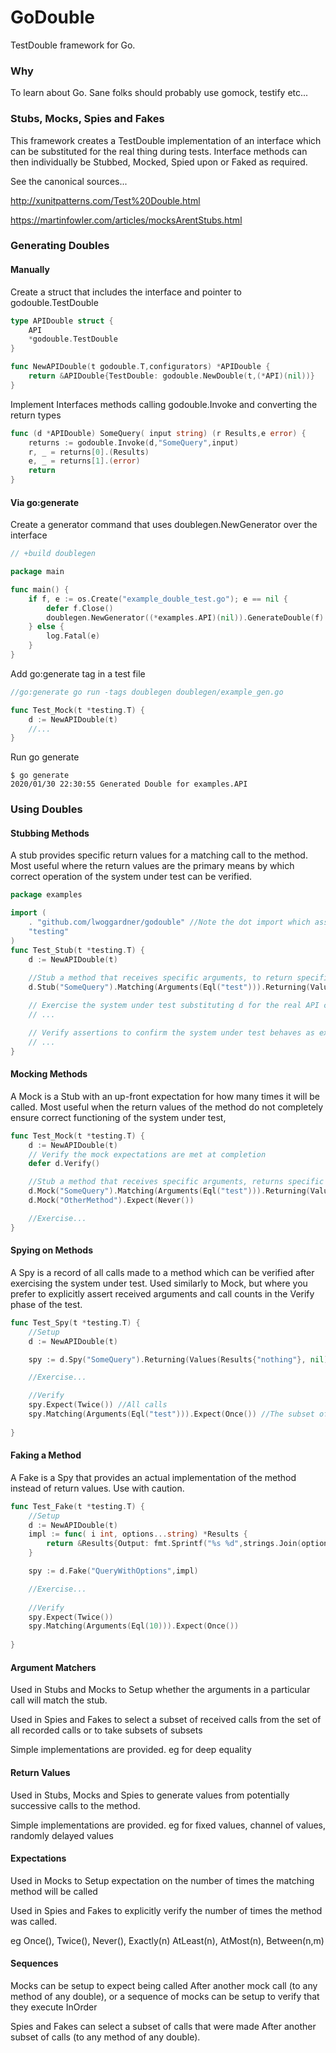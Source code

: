 GoDouble
===============

TestDouble framework for Go.

### Why

To learn about Go.  Sane folks should probably use gomock, testify etc...

### Stubs, Mocks, Spies and Fakes

This framework creates a TestDouble implementation of an interface which can be substituted for the real thing during
  tests. Interface methods can then individually be Stubbed, Mocked, Spied upon or Faked as required.

See the canonical sources...

http://xunitpatterns.com/Test%20Double.html

https://martinfowler.com/articles/mocksArentStubs.html


### Generating Doubles 

#### Manually
Create a struct that includes the interface and pointer to godouble.TestDouble
```go
type APIDouble struct {
    API
    *godouble.TestDouble
}

func NewAPIDouble(t godouble.T,configurators) *APIDouble {
    return &APIDouble{TestDouble: godouble.NewDouble(t,(*API)(nil))}
}
```  

Implement Interfaces methods calling godouble.Invoke and converting the return types
```go
func (d *APIDouble) SomeQuery( input string) (r Results,e error) {
    returns := godouble.Invoke(d,"SomeQuery",input)
    r, _ = returns[0].(Results)
    e, _ = returns[1].(error)
    return
}
```

#### Via go:generate
Create a generator command that uses doublegen.NewGenerator over the interface

```go
// +build doublegen

package main

func main() {
	if f, e := os.Create("example_double_test.go"); e == nil {
		defer f.Close()
		doublegen.NewGenerator((*examples.API)(nil)).GenerateDouble(f)
	} else {
		log.Fatal(e)
	}
}
```

Add go:generate tag in a test file
```go
//go:generate go run -tags doublegen doublegen/example_gen.go

func Test_Mock(t *testing.T) {
	d := NewAPIDouble(t)
    //...
}
```

Run go generate
```
$ go generate
2020/01/30 22:30:55 Generated Double for examples.API
```


### Using Doubles

#### Stubbing Methods

A stub provides specific return values for a matching call to the method.  Most useful where the return values
are the primary means by which correct operation of the system under test can be verified.

```go
package examples

import (
	. "github.com/lwoggardner/godouble" //Note the dot import which assists with readability
	"testing"
)
func Test_Stub(t *testing.T) {
    d := NewAPIDouble(t)
  
    //Stub a method that receives specific arguments, to return specific values
    d.Stub("SomeQuery").Matching(Arguments(Eql("test"))).Returning(Values(Results{"result"}, nil))

    // Exercise the system under test substituting d for the real API client
    // ...

    // Verify assertions to confirm the system under test behaves as expected with the given return values
    // ...
}
```

#### Mocking Methods

A Mock is a Stub with an up-front expectation for how many times it will be called.
Most useful when the return values of the method do not completely ensure correct functioning of the system under test,


```go
func Test_Mock(t *testing.T) {
	d := NewAPIDouble(t)
    // Verify the mock expectations are met at completion
	defer d.Verify()

	//Stub a method that receives specific arguments, returns specific values and explicitly expects to be called once
	d.Mock("SomeQuery").Matching(Arguments(Eql("test"))).Returning(Values(Results{"result"}, nil)).Expect(Exactly(3))
	d.Mock("OtherMethod").Expect(Never())

    //Exercise...
}
```

#### Spying on Methods

A Spy is a record of all calls made to a method which can be verified after exercising the system under test. 
Used similarly to Mock, but where you prefer to explicitly assert received arguments and call counts in the Verify phase
of the test.

```go
func Test_Spy(t *testing.T) {
	//Setup
	d := NewAPIDouble(t)

	spy := d.Spy("SomeQuery").Returning(Values(Results{"nothing"}, nil))

	//Exercise...

	//Verify
    spy.Expect(Twice()) //All calls
	spy.Matching(Arguments(Eql("test"))).Expect(Once()) //The subset of calls with matching args
    
}
```

#### Faking a Method

A Fake is a Spy that provides an actual implementation of the method instead of return values. Use with caution.

```go
func Test_Fake(t *testing.T) {
	//Setup
	d := NewAPIDouble(t)
	impl := func( i int, options...string) *Results {
		return &Results{Output: fmt.Sprintf("%s %d",strings.Join(options," "),i)}
	}

	spy := d.Fake("QueryWithOptions",impl)

	//Exercise...
	
	//Verify
	spy.Expect(Twice())
	spy.Matching(Arguments(Eql(10))).Expect(Once())
	
}
```

#### Argument Matchers

Used in Stubs and Mocks to Setup whether the arguments in a particular call will match the stub.

Used in Spies and Fakes to select a subset of received calls from the set of all recorded calls or to take 
  subsets of subsets
  
Simple implementations are provided. eg for deep equality

#### Return Values

Used in Stubs, Mocks and Spies to generate values from potentially successive calls to the method.

Simple implementations are provided. eg for fixed values, channel of values, randomly delayed values

#### Expectations

Used in Mocks to Setup expectation on the number of times the matching method will be called

Used in Spies and Fakes to explicitly verify the number of times the method was called.

eg Once(), Twice(), Never(), Exactly(n) AtLeast(n), AtMost(n), Between(n,m)

#### Sequences

Mocks can be setup to expect being called After another mock call (to any method of any double), or a sequence of mocks
 can be setup to verify that they execute InOrder

Spies and Fakes can select a subset of calls that were made After another subset of calls (to any method of any double).
